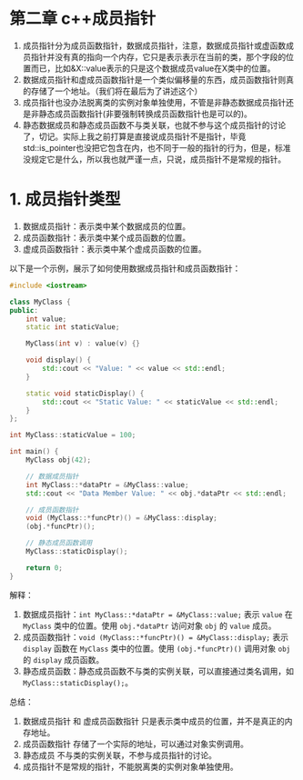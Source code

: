 # 第二章 c++成员指针

1. 成员指针分为成员函数指针，数据成员指针，注意，数据成员指针或虚函数成员指针并没有真的指向一个内存，它只是表示表示在当前的类，那个字段的位置而已，比如&X::value表示的只是这个数据成员value在X类中的位置。
2. 数据成员指针和虚成员函数指针是一个类似偏移量的东西，成员函数指针则真的存储了一个地址。（我们将在最后为了讲述这个）
3. 成员指针也没办法脱离类的实例对象单独使用，不管是非静态数据成员指针还是非静态成员函数指针(非要强制转换成员函数指针也是可以的)。
4. 静态数据成员和静态成员函数不与类关联，也就不参与这个成员指针的讨论了，切记。实际上我之前打算是直接说成员指针不是指针，毕竟std::is_pointer也没把它包含在内，也不同于一般的指针的行为，但是，标准没规定它是什么，所以我也就严谨一点，只说，成员指针不是常规的指针。

# 1. 成员指针类型

1. 数据成员指针：表示类中某个数据成员的位置。
2. 成员函数指针：表示类中某个成员函数的位置。
3. 虚成员函数指针：表示类中某个虚成员函数的位置。

以下是一个示例，展示了如何使用数据成员指针和成员函数指针：

```cpp
#include <iostream>

class MyClass {
public:
    int value;
    static int staticValue;

    MyClass(int v) : value(v) {}

    void display() {
        std::cout << "Value: " << value << std::endl;
    }

    static void staticDisplay() {
        std::cout << "Static Value: " << staticValue << std::endl;
    }
};

int MyClass::staticValue = 100;

int main() {
    MyClass obj(42);

    // 数据成员指针
    int MyClass::*dataPtr = &MyClass::value;
    std::cout << "Data Member Value: " << obj.*dataPtr << std::endl;

    // 成员函数指针
    void (MyClass::*funcPtr)() = &MyClass::display;
    (obj.*funcPtr)();

    // 静态成员函数调用
    MyClass::staticDisplay();

    return 0;
}
```

解释：

1. 数据成员指针：`int MyClass::*dataPtr = &MyClass::value;` 表示 `value` 在 `MyClass` 类中的位置。使用 `obj.*dataPtr` 访问对象 `obj` 的 `value` 成员。
2. 成员函数指针：`void (MyClass::*funcPtr)() = &MyClass::display;` 表示 `display` 函数在 `MyClass` 类中的位置。使用 `(obj.*funcPtr)()` 调用对象 `obj` 的 `display` 成员函数。
3. 静态成员函数：静态成员函数不与类的实例关联，可以直接通过类名调用，如 `MyClass::staticDisplay();`。

总结：

1. 数据成员指针 和 虚成员函数指针 只是表示类中成员的位置，并不是真正的内存地址。
2. 成员函数指针 存储了一个实际的地址，可以通过对象实例调用。
3. 静态成员 不与类的实例关联，不参与成员指针的讨论。
4. 成员指针不是常规的指针，不能脱离类的实例对象单独使用。